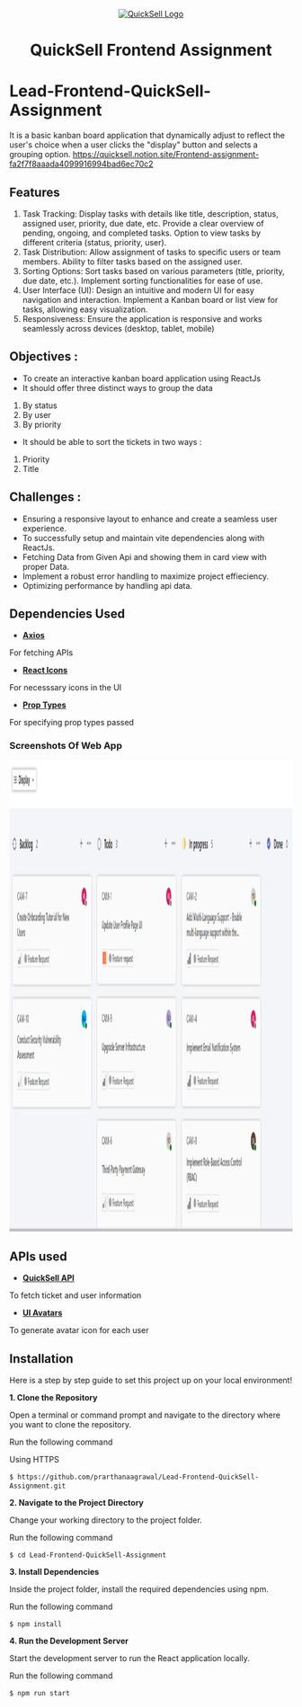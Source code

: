 <div align="center"><p align="center"><a href="https://quicksell.co/"><img src="./public/favicon.png" alt="QuickSell Logo" width="140px" /></a></p></div>

<h1 align="center">QuickSell Frontend Assignment</h1>

# Lead-Frontend-QuickSell-Assignment
It is a basic kanban board application that dynamically adjust to reflect the user's choice when a user clicks the "display" button and selects a grouping option.
https://quicksell.notion.site/Frontend-assignment-fa2f7f8aaada4099916994bad6ec70c2

## Features
1. Task Tracking:
Display tasks with details like title, description, status, assigned user, priority, due date, etc.
Provide a clear overview of pending, ongoing, and completed tasks.
Option to view tasks by different criteria (status, priority, user).
2. Task Distribution:
Allow assignment of tasks to specific users or team members.
Ability to filter tasks based on the assigned user.
3. Sorting Options:
Sort tasks based on various parameters (title, priority, due date, etc.).
Implement sorting functionalities for ease of use.
4. User Interface (UI):
Design an intuitive and modern UI for easy navigation and interaction.
Implement a Kanban board or list view for tasks, allowing easy visualization.
5. Responsiveness:
Ensure the application is responsive and works seamlessly across devices (desktop, tablet, mobile)

## Objectives :
- To create an interactive kanban board application using ReactJs
- It should offer three distinct ways to group the data
1. By status
2. By user 
3. By priority

- It should be able to sort the tickets in two ways :
1. Priority
2. Title

## Challenges : 
- Ensuring a responsive layout to enhance and create a seamless user experience.
- To successfully setup and maintain vite dependencies along with ReactJs.
- Fetching Data from Given Api and showing them in card view with proper Data.
- Implement a robust error handling to maximize project effieciency.
- Optimizing performance by handling api data.

## Dependencies Used
 - **[Axios](https://www.npmjs.com/package/axios)**

 For fetching APIs

 - **[React Icons](https://www.npmjs.com/package/react-icons)**

 For necesssary icons in the UI

 - **[Prop Types](https://www.npmjs.com/package/prop-types)**

 For specifying prop types passed

 ### Screenshots Of Web App
 <pre>
<img src="./images/1.png" alt="1" width="1773" height="838" /> <img src="./images/2.png" alt="1" width="1596" height="838" /> <img src="./images/3.png" alt="1" width="1603" height="824" /> <img src="./images/4.png" alt="1" width="1795" height="837" /> <img src="./images/5.png" alt="1" width="1920" height="641" /> 
</pre>

 ## APIs used

 - **[QuickSell API](https://api.quicksell.co/v1/internal/frontend-assignment)**

To fetch ticket and user information

 - **[UI Avatars](https://ui-avatars.com)**

 To generate avatar icon for each user
  
## Installation

Here is a step by step guide to set this project up on your local environment!

**1. Clone the Repository**

Open a terminal or command prompt and navigate to the directory where you want to clone the repository. 

Run the following command

Using HTTPS

    $ https://github.com/prarthanaagrawal/Lead-Frontend-QuickSell-Assignment.git


**2. Navigate to the Project Directory**

Change your working directory to the project folder. 

Run the following command

    $ cd Lead-Frontend-QuickSell-Assignment

**3. Install Dependencies**

Inside the project folder, install the required dependencies using npm. 

Run the following command

    $ npm install

**4. Run the Development Server**

Start the development server to run the React application locally. 

Run the following command

    $ npm run start
